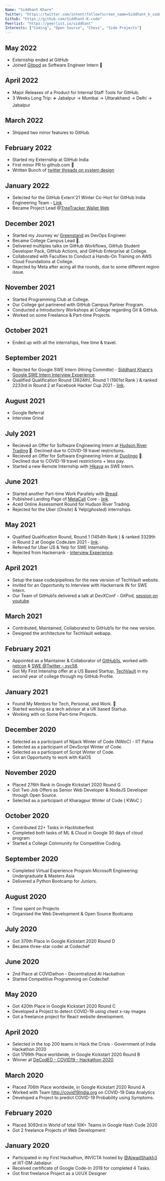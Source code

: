 ```yaml
---
Name: "Siddhant Khare"
Twitter: "https://twitter.com/intent/follow?screen_name=Siddhant_k_code"
Github: "https://github.com/Siddhant-K-code"
Peerlist: "https://peerlist.io/siddhant"
Interests: ["Coding", "Open Source", "Chess", "Side Projects"]
---
```


## May 2022
- Externship ended at GitHub
- Joined [Gitpod](https://gitpod.io) as Software Engineer Intern 🎉

## April 2022
- Major Releases of a Product for Internal Staff Tools for GitHub.
- 3 Weeks Long Trip: ✈️ Jabalpur -> Mumbai -> Uttarakhand -> Delhi -> Jabalpur

## March 2022
- Shipped two minor features to GitHub.

## February 2022
- Started my Externship at GitHub India
- First minor PR to github.com 🎉
- Written Bunch of [twitter threads on system design](https://twitter.com/search?q=System+Design(from%3ASiddhant_K_code))

## January 2022

- Selected for the GitHub Extern'21 Winter Co-Hort for GitHub India Engineering Team - [Link](https://twitter.com/Siddhant_K_code/status/1481642777570349064)
- Became Project Lead @[TreeTracker Wallet Web](https://github.com/Greenstand/treetracker-wallet-web)

## December 2021

- Started my Journey w/ [Greenstand](https://www.greenstand.org/) as DevOps Engineer.
- Became College Campus Lead 🎉.
- Delivered multiples talks on GitHub Workflows, GitHub Student Developer Pack, GitHub Actions, and GitHub Enterprise at College.
- Collaborated with Faculties to Conduct a Hands-On Training on AWS Cloud Foundations at College.
- Rejected by Meta after acing all the rounds, due to some different region issue.

## November 2021

- Started Programming Club at College.
- Our College got partnered with GitHub Campus Partner Program.
- Conducted a Introductory Workshops at College regarding Git & GitHub.
- Worked on some Freelance & Part-time Projects.

## October 2021

- Ended up with all the internships, free time & travel.

## September 2021

- Rejected for Google SWE Intern (Hiring Committe) - [Siddhant Khare's Google SWE Intern Interview Experience](https://siddhantkhare2694.medium.com/google-swe-summer-intern-2022-interview-experience-27d48be23cb5).
- Qualified Qualification Round (3624th), Round 1 (1901st Rank ) & ranked 2233rd in Round 2 at Facebook Hacker Cup 2021 - [link](https://www.facebook.com/codingcompetitions/hacker-cup/2021/certificate/273777667307158).

## August 2021

- Google Referral
- Interview Grind

## July 2021

- Recieved an Offer for Software Engineering Intern at [Hudson River Trading](https://www.hudsonrivertrading.com/) 🎉. Declined due to COVID-19 travel restrictions.
- Recieved an Offer for Software Engineering Intern at [Duolingo](https://duolingo.com/) 🎉. Declined due to COVID-19 travel restrictions + less pay.
- Started a new Remote Internship with [Hikaya](https://hikaya.io) as SWE Intern.

## June 2021

- Started another Part-time Work Parallely with [Bread](https://trybread.io).
- Published Landing Page of [MetaCall](https://github.com/metacall) Core - [link](https://github.com/metacall/landing-page).
- Aced Online Assessment Round for Hudson River Trading.
- Rejected for the Uber (_Onsite_) & Yelp(_ghosted_) internships.

## May 2021

- Qualified Qualification Round, Round 1 (1454th Rank ) & ranked 3329th in Round 2 at Google CodeJam 2021 - [link](https://drive.google.com/file/d/1GTLT8QPFNE2WawEDeOj7PLU2CkKHLiLu/view).
- Referred for Uber US & Yelp for SWE Internship.
- Rejected from Hackerrank - [Interview Experience](https://leetcode.com/discuss/interview-experience/1207463/hackerrank-swe-intern-2021).

## April 2021

- Setup the base code/pipelines for the new version of TechVault website.
- Invited for an Opportunity to Interview with Hackerrank IN for SWE Intern.
- Our Team of GitHub1s delivered a talk at DevXConf - GitPod, [session on youtube](https://youtu.be/6Xyg6yQe2rk?t=900).

## March 2021

- Contributed, Maintained, Collaborated to GitHub1s for the new version.
- Designed the architecture for TechVault webapp.

## February 2021

- Appointed as a Maintainer & Collaborator of [GitHub1s](https://github.com/conwnet/github1s), worked with [netcon](https://github.com/conwnet) & [SWE @Twitter - xvc58](https://twitter.com/xcv58).
- Got My First Intenship offer at a US Based Startup, [TechVault](https://techvault.tech/) in my second year of college through my GitHub Profile.

## January 2021

- Found My Mentors for Tech, Personal, and Work. 💙
- Started working as a tech advisor at a UK based Startup.
- Working with on Some Part-time Projects.

## December 2020

- Selected as a participant of Nijack Winter of Code (NWoC) - IIT Patna
- Selected as a participant of DevScript Winter of Code.
- Selected as a participant of Script Winter of Code.
- Got an Opportunity to work with KaiOS

## November 2020

- Placed 276th Rank in Google Kickstart 2020 Round G
- Got Two Job Offers as Senior Web Developer & NodeJS Developer through Open Source.
- Selected as a participant of Kharagpur Winter of Code ( KWoC )

## October 2020

- Contributed 22+ Tasks in Hacktoberfest
- Completed both tasks of ML & Cloud in Google 30 days of cloud program
- Started a College Community for Competitive Coding.

## September 2020

- Completed Virtual Experience Program Microsoft Engineering: Undergraduate & Masters Asia
- Delivered a Python Bootcamp for Juniors.

## August 2020

- Time spent on Projects
- Organised the Web Development & Open Source Bootcamp

## July 2020

- Got 370th Place in Google Kickstart 2020 Round D
- Became three-star coder at Codechef

## June 2020

- 2nd Place at COVIDathon - Decentralized AI Hackathon
- Started Competitive Programming on Codechef

## May 2020

- Got 420th Place in Google Kickstart 2020 Round C
- Developed a Project to detect COVID-19 using chest x-ray images
- Got a freelance project for React website development.

## April 2020

- Selected in the top 200 teams in Hack the Crisis - Government of India Hackathon 2020
- Got 1799th Place worldwide, in Google Kickstart 2020 Round B
- Winner at [DeCodED - COVID19 - Hackathon 2020](https://decodedhacks.devpost.com/project-gallery).

## March 2020

- Placed 706th Place worldwide, in Google Kickstart 2020 Round A
- Worked with Team http://covid19India.org on COVID-19 Data Analytics
- Developed a Project to predict COVID-19 Probability using Symptoms.

## February 2020

- Placed 3093rd in World of total 10K+ Teams in Google Hash Code 2020
- Got 2 freelance Projects of Web Development

## January 2020

- Participated in my First Hackathon, INVICTA hosted by [@AjwadShaikh3](https://twitter.com/AjwadShaikh3) at IIIT-DM Jabalpur.
- Received certificate of Google Code-In 2019 for completed 4 Tasks.
- Got first freelance Project as a UI/UX Designer

